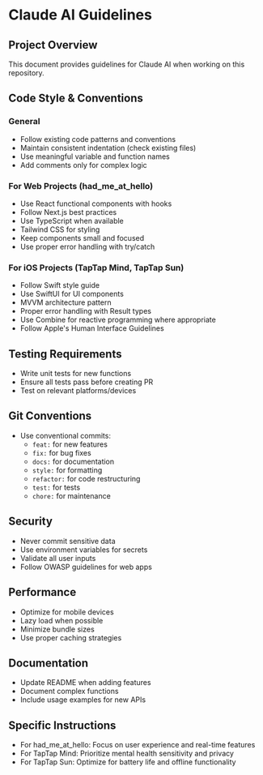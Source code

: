 # Claude AI Guidelines

## Project Overview
This document provides guidelines for Claude AI when working on this repository.

## Code Style & Conventions

### General
- Follow existing code patterns and conventions
- Maintain consistent indentation (check existing files)
- Use meaningful variable and function names
- Add comments only for complex logic

### For Web Projects (had_me_at_hello)
- Use React functional components with hooks
- Follow Next.js best practices
- Use TypeScript when available
- Tailwind CSS for styling
- Keep components small and focused
- Use proper error handling with try/catch

### For iOS Projects (TapTap Mind, TapTap Sun)
- Follow Swift style guide
- Use SwiftUI for UI components
- MVVM architecture pattern
- Proper error handling with Result types
- Use Combine for reactive programming where appropriate
- Follow Apple's Human Interface Guidelines

## Testing Requirements
- Write unit tests for new functions
- Ensure all tests pass before creating PR
- Test on relevant platforms/devices

## Git Conventions
- Use conventional commits:
  - `feat:` for new features
  - `fix:` for bug fixes
  - `docs:` for documentation
  - `style:` for formatting
  - `refactor:` for code restructuring
  - `test:` for tests
  - `chore:` for maintenance

## Security
- Never commit sensitive data
- Use environment variables for secrets
- Validate all user inputs
- Follow OWASP guidelines for web apps

## Performance
- Optimize for mobile devices
- Lazy load when possible
- Minimize bundle sizes
- Use proper caching strategies

## Documentation
- Update README when adding features
- Document complex functions
- Include usage examples for new APIs

## Specific Instructions
<!-- Add project-specific instructions here -->
- For had_me_at_hello: Focus on user experience and real-time features
- For TapTap Mind: Prioritize mental health sensitivity and privacy
- For TapTap Sun: Optimize for battery life and offline functionality